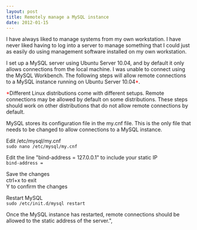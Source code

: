 ```yaml
---
layout: post
title: Remotely manage a MySQL instance
date: 2012-01-15
---
```


I have always liked to manage systems from my own workstation. I have never liked having to log into a server to manage something that I could just as easily do using management software installed on my own workstation.  

I set up a MySQL server using Ubuntu Server 10.04, and by default it only allows connections from the local machine. I was unable to connect using the MySQL Workbench. The following steps will allow remote connections to a MySQL instance running on Ubuntu Server 10.04<span style="color: red;">*</span>.  

<span style="color: red;">*</span>Different Linux distributions come with different setups. Remote connections may be allowed by default on some distributions. These steps should work on other distributions that do not allow remote connections by default.  

MySQL stores its configuration file in the my.cnf file. This is the only file that needs to be changed to allow connections to a MySQL instance.  

Edit /etc/mysql/my.cnf  
`sudo nano /etc/mysql/my.cnf`  


Edit the line "bind-address = 127.0.0.1" to include your static IP  
`bind-address =`  


Save the changes  
ctrl+x to exit  
Y to confirm the changes  

Restart MySQL  
`sudo /etc/init.d/mysql restart`  


Once the MySQL instance has restarted, remote connections should be allowed to the static address of the server.",
